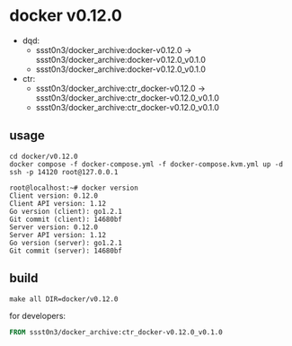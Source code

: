 # docker v0.12.0

* dqd:
    * ssst0n3/docker_archive:docker-v0.12.0 -> ssst0n3/docker_archive:docker-v0.12.0_v0.1.0
    * ssst0n3/docker_archive:docker-v0.12.0_v0.1.0
* ctr:
    * ssst0n3/docker_archive:ctr_docker-v0.12.0 -> ssst0n3/docker_archive:ctr_docker-v0.12.0_v0.1.0
    * ssst0n3/docker_archive:ctr_docker-v0.12.0_v0.1.0

## usage

```shell
cd docker/v0.12.0
docker compose -f docker-compose.yml -f docker-compose.kvm.yml up -d
ssh -p 14120 root@127.0.0.1
```

```shell
root@localhost:~# docker version
Client version: 0.12.0
Client API version: 1.12
Go version (client): go1.2.1
Git commit (client): 14680bf
Server version: 0.12.0
Server API version: 1.12
Go version (server): go1.2.1
Git commit (server): 14680bf
```

## build

```shell
make all DIR=docker/v0.12.0
```

for developers:

```dockerfile
FROM ssst0n3/docker_archive:ctr_docker-v0.12.0_v0.1.0
```